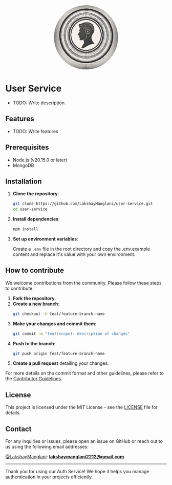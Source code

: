 <div align="center">
    <img src="./public/images/user.png"
    width="200" style="clip-path: circle(50% at 50% 50%);
">
</div>

# User Service

- TODO: Write description.

## Features

- TODO: Write features

## Prerequisites

- Node.js (v20.15.0 or later)
- MongoDB

## Installation

1. **Clone the repository**:

   ```bash
   git clone https://github.com/LakshayManglani/user-service.git
   cd user-service
   ```

2. **Install dependencies**:

   ```bash
   npm install
   ```

3. **Set up environment variables**:

   Create a `.env` file in the root directory and copy the .env.example content and replace it's value with your own environment:

## How to contribute

We welcome contributions from the community. Please follow these steps to contribute:

1. **Fork the repository**.
2. **Create a new branch**:
   ```bash
   git checkout -b feat/feature-branch-name
   ```
3. **Make your changes and commit them**:
   ```bash
   git commit -m "feat(scope): description of changes"
   ```
4. **Push to the branch**:
   ```bash
   git push origin feat/feature-branch-name
   ```
5. **Create a pull request** detailing your changes.

For more details on the commit format and other guidelines, please refer to the [Contributor Guidelines](./CONTRIBUTING.md).

## License

This project is licensed under the MIT License - see the [LICENSE](LICENSE) file for details.

## Contact

For any inquiries or issues, please open an issue on GitHub or reach out to us using the following email addresses:

[@LakshayManglani](https://github.com/LakshayManglani):
**[lakshaymanglani2212@gmail.com](mailto:lakshaymanglani2212@gmail.com)**

---

Thank you for using our Auth Service! We hope it helps you manage authentication in your projects efficiently.

